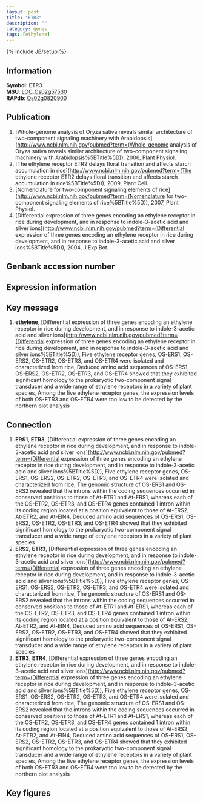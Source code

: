 ```yaml
---
layout: post
title: "ETR3"
description: ""
category: genes
tags: [ethylene]
---
```

{% include JB/setup %}

## Information
__Symbol__: ETR3  
__MSU__: [LOC_Os02g57530](http://rice.plantbiology.msu.edu/cgi-bin/ORF_infopage.cgi?orf=LOC_Os02g57530)  
__RAPdb__: [Os02g0820900](http://rapdb.dna.affrc.go.jp/viewer/gbrowse_details/irgsp1?name=Os02g0820900)  

## Publication
1. [Whole-genome analysis of Oryza sativa reveals similar architecture of two-component signaling machinery with Arabidopsis](http://www.ncbi.nlm.nih.gov/pubmed?term=(Whole-genome analysis of Oryza sativa reveals similar architecture of two-component signaling machinery with Arabidopsis%5BTitle%5D)), 2006, Plant Physiol.
2. [The ethylene receptor ETR2 delays floral transition and affects starch accumulation in rice](http://www.ncbi.nlm.nih.gov/pubmed?term=(The ethylene receptor ETR2 delays floral transition and affects starch accumulation in rice%5BTitle%5D)), 2009, Plant Cell.
3. [Nomenclature for two-component signaling elements of rice](http://www.ncbi.nlm.nih.gov/pubmed?term=(Nomenclature for two-component signaling elements of rice%5BTitle%5D)), 2007, Plant Physiol.
4. [Differential expression of three genes encoding an ethylene receptor in rice during development, and in response to indole-3-acetic acid and silver ions](http://www.ncbi.nlm.nih.gov/pubmed?term=(Differential expression of three genes encoding an ethylene receptor in rice during development, and in response to indole-3-acetic acid and silver ions%5BTitle%5D)), 2004, J Exp Bot.

## Genbank accession number

## Expression information

## Key message
1. __ethylene__, [Differential expression of three genes encoding an ethylene receptor in rice during development, and in response to indole-3-acetic acid and silver ions](http://www.ncbi.nlm.nih.gov/pubmed?term=(Differential expression of three genes encoding an ethylene receptor in rice during development, and in response to indole-3-acetic acid and silver ions%5BTitle%5D)), Five ethylene receptor genes, OS-ERS1, OS-ERS2, OS-ETR2, OS-ETR3, and OS-ETR4 were isolated and characterized from rice, Deduced amino acid sequences of OS-ERS1, OS-ERS2, OS-ETR2, OS-ETR3, and OS-ETR4 showed that they exhibited significant homology to the prokaryotic two-component signal transducer and a wide range of ethylene receptors in a variety of plant species, Among the five ethylene receptor genes, the expression levels of both OS-ETR3 and OS-ETR4 were too low to be detected by the northern blot analysis

## Connection
1. __ERS1__, __ETR3__, [Differential expression of three genes encoding an ethylene receptor in rice during development, and in response to indole-3-acetic acid and silver ions](http://www.ncbi.nlm.nih.gov/pubmed?term=(Differential expression of three genes encoding an ethylene receptor in rice during development, and in response to indole-3-acetic acid and silver ions%5BTitle%5D)), Five ethylene receptor genes, OS-ERS1, OS-ERS2, OS-ETR2, OS-ETR3, and OS-ETR4 were isolated and characterized from rice, The genomic structure of OS-ERS1 and OS-ERS2 revealed that the introns within the coding sequences occurred in conserved positions to those of At-ETR1 and At-ERS1, whereas each of the OS-ETR2, OS-ETR3, and OS-ETR4 genes contained 1 intron within its coding region located at a position equivalent to those of At-ERS2, At-ETR2, and At-EIN4, Deduced amino acid sequences of OS-ERS1, OS-ERS2, OS-ETR2, OS-ETR3, and OS-ETR4 showed that they exhibited significant homology to the prokaryotic two-component signal transducer and a wide range of ethylene receptors in a variety of plant species
2. __ERS2__, __ETR3__, [Differential expression of three genes encoding an ethylene receptor in rice during development, and in response to indole-3-acetic acid and silver ions](http://www.ncbi.nlm.nih.gov/pubmed?term=(Differential expression of three genes encoding an ethylene receptor in rice during development, and in response to indole-3-acetic acid and silver ions%5BTitle%5D)), Five ethylene receptor genes, OS-ERS1, OS-ERS2, OS-ETR2, OS-ETR3, and OS-ETR4 were isolated and characterized from rice, The genomic structure of OS-ERS1 and OS-ERS2 revealed that the introns within the coding sequences occurred in conserved positions to those of At-ETR1 and At-ERS1, whereas each of the OS-ETR2, OS-ETR3, and OS-ETR4 genes contained 1 intron within its coding region located at a position equivalent to those of At-ERS2, At-ETR2, and At-EIN4, Deduced amino acid sequences of OS-ERS1, OS-ERS2, OS-ETR2, OS-ETR3, and OS-ETR4 showed that they exhibited significant homology to the prokaryotic two-component signal transducer and a wide range of ethylene receptors in a variety of plant species
3. __ETR3__, __ETR4__, [Differential expression of three genes encoding an ethylene receptor in rice during development, and in response to indole-3-acetic acid and silver ions](http://www.ncbi.nlm.nih.gov/pubmed?term=(Differential expression of three genes encoding an ethylene receptor in rice during development, and in response to indole-3-acetic acid and silver ions%5BTitle%5D)), Five ethylene receptor genes, OS-ERS1, OS-ERS2, OS-ETR2, OS-ETR3, and OS-ETR4 were isolated and characterized from rice, The genomic structure of OS-ERS1 and OS-ERS2 revealed that the introns within the coding sequences occurred in conserved positions to those of At-ETR1 and At-ERS1, whereas each of the OS-ETR2, OS-ETR3, and OS-ETR4 genes contained 1 intron within its coding region located at a position equivalent to those of At-ERS2, At-ETR2, and At-EIN4, Deduced amino acid sequences of OS-ERS1, OS-ERS2, OS-ETR2, OS-ETR3, and OS-ETR4 showed that they exhibited significant homology to the prokaryotic two-component signal transducer and a wide range of ethylene receptors in a variety of plant species, Among the five ethylene receptor genes, the expression levels of both OS-ETR3 and OS-ETR4 were too low to be detected by the northern blot analysis

## Key figures


